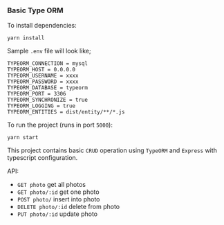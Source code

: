 ### Basic Type ORM 

To install dependencies:
```
yarn install
```

Sample `.env` file will look like;
```
TYPEORM_CONNECTION = mysql
TYPEORM_HOST = 0.0.0.0
TYPEORM_USERNAME = xxxx
TYPEORM_PASSWORD = xxxx
TYPEORM_DATABASE = typeorm
TYPEORM_PORT = 3306
TYPEORM_SYNCHRONIZE = true
TYPEORM_LOGGING = true
TYPEORM_ENTITIES = dist/entity/**/*.js
```

To run the project (runs in port `5000`):
```
yarn start
```

This project contains basic `CRUD` operation using `TypeORM` and `Express` with typescript configuration. 

API:
- `GET photo` get all photos
- `GET photo/:id` get one photo
- `POST photo/` insert into photo
- `DELETE photo/:id` delete from photo
- `PUT photo/:id` update photo
